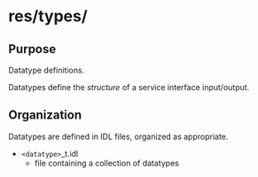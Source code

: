 # res/types/

## Purpose

Datatype definitions.

Datatypes define the *structure* of a service interface input/output.


## Organization

Datatypes are defined in IDL files, organized as appropriate. 

- `<datatype>`_t.idl
  - file containing a collection of datatypes

